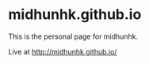midhunhk.github.io
==================
This is the personal page for midhunhk. 

Live at http://midhunhk.github.io/
